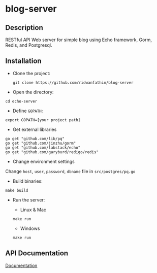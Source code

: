 # blog-server

## Description

RESTful API Web server for simple blog using Echo framework, Gorm, Redis, and Postgresql.

## Installation

* Clone the project:

  ```shell
  git clone https://github.com/ridwanfathin/blog-server
  ```

* Open the directory:

```shell
cd echo-server
```

* Define `GOPATH`:

```shell
export GOPATH=[your project path]
```

* Get external libraries

```shell
go get "github.com/lib/pq"
go get "github.com/jinzhu/gorm"
go get "github.com/labstack/echo"
go get "github.com/garyburd/redigo/redis"
```

* Change environment settings

Change `host`, `user`, `password`, `dbname` file in `src/postgres/pq.go`

* Build binaries:

```shell
make build
```

* Run the server:
  * Linux & Mac

  ```shell
  make run
  ```

  * Windows

  ```shell
  make run
  ```

## API Documentation

[Documentation](https://documenter.getpostman.com/view/2407396/RWTeVMrU#be82841b-3d06-f6f8-6e97-64876360879f)